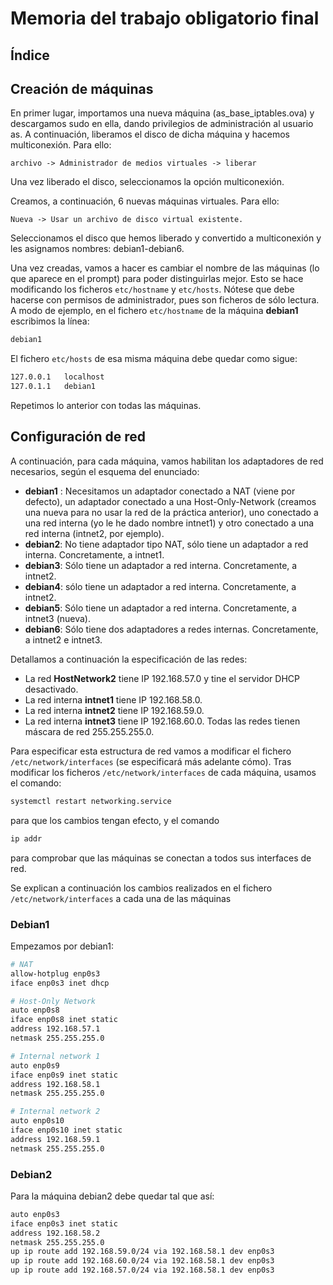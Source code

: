 # Memoria del trabajo obligatorio final

## Índice

## Creación de máquinas

En primer lugar, importamos una nueva máquina (as_base_iptables.ova) y descargamos sudo en ella, dando privilegios de administración al usuario as. A continuación, liberamos el disco de dicha máquina y hacemos multiconexión. Para ello:
```
archivo -> Administrador de medios virtuales -> liberar
```
Una vez liberado el disco, seleccionamos la opción multiconexión.

Creamos, a continuación, 6 nuevas máquinas virtuales. Para ello:
```
Nueva -> Usar un archivo de disco virtual existente. 
```
Seleccionamos el disco que hemos liberado y convertido a multiconexión y les asignamos nombres: debian1-debian6. 

Una vez creadas, vamos a hacer es cambiar el nombre de las máquinas (lo que aparece en el prompt) para poder distinguirlas mejor. Esto se hace modificando los ficheros ```etc/hostname``` y ```etc/hosts```. Nótese que debe hacerse con permisos de administrador, pues son ficheros de sólo lectura. A modo de ejemplo, en el fichero `etc/hostname` de la máquina **debian1** escribimos la línea:

```bash 
debian1
```

El fichero `etc/hosts` de esa misma máquina debe quedar como sigue:

```bash
127.0.0.1   localhost
127.0.1.1   debian1
```

Repetimos lo anterior con todas las máquinas. 


## Configuración de red

A continuación, para cada máquina, vamos habilitan los adaptadores de red necesarios, según el esquema del enunciado: 
- **debian1** : Necesitamos un adaptador conectado a NAT (viene por defecto), un adaptador conectado a una Host-Only-Network (creamos una nueva para no usar la red de la práctica anterior), uno conectado a una red interna (yo le he dado nombre intnet1) y otro conectado a una red interna (intnet2, por ejemplo).
- **debian2**: No tiene adaptador tipo NAT, sólo tiene un adaptador a red interna. Concretamente, a intnet1.
- **debian3**: Sólo tiene un adaptador a red interna. Concretamente, a intnet2.
- **debian4**: sólo tiene un adaptador a red interna. Concretamente, a intnet2.
- **debian5**: Sólo tiene un adaptador a red interna. Concretamente, a intnet3 (nueva).
- **debian6**: Sólo tiene dos adaptadores a redes internas. Concretamente, a intnet2 e intnet3. 

Detallamos a continuación la especificación de las redes:
- La red **HostNetwork2** tiene IP 192.168.57.0 y tine el servidor DHCP desactivado.
- La red interna **intnet1** tiene IP 192.168.58.0.
- La red interna **intnet2** tiene IP 192.168.59.0.
- La red interna **intnet3** tiene IP 192.168.60.0.
Todas las redes tienen máscara de red 255.255.255.0.

Para especificar esta estructura de red vamos a modificar el fichero `/etc/network/interfaces` (se especificará más adelante cómo). 
Tras modificar los ficheros `/etc/network/interfaces` de cada máquina, usamos el comando:
```bash
systemctl restart networking.service
```
para que los cambios tengan efecto, y el comando 
```bash
ip addr
```
para comprobar que las máquinas se conectan a todos sus interfaces de red.

Se explican a continuación los cambios realizados en el fichero `/etc/network/interfaces` a cada una de las máquinas

### Debian1
Empezamos por debian1:
```bash
# NAT
allow-hotplug enp0s3
iface enp0s3 inet dhcp

# Host-Only Network
auto enp0s8
iface enp0s8 inet static
address 192.168.57.1
netmask 255.255.255.0

# Internal network 1
auto enp0s9
iface enp0s9 inet static
address 192.168.58.1
netmask 255.255.255.0

# Internal network 2
auto enp0s10
iface enp0s10 inet static
address 192.168.59.1
netmask 255.255.255.0
```

### Debian2

Para la máquina debian2 debe quedar tal que así:
```bash
auto enp0s3
iface enp0s3 inet static
address 192.168.58.2
netmask 255.255.255.0
up ip route add 192.168.59.0/24 via 192.168.58.1 dev enp0s3
up ip route add 192.168.60.0/24 via 192.168.58.1 dev enp0s3
up ip route add 192.168.57.0/24 via 192.168.58.1 dev enp0s3
```


